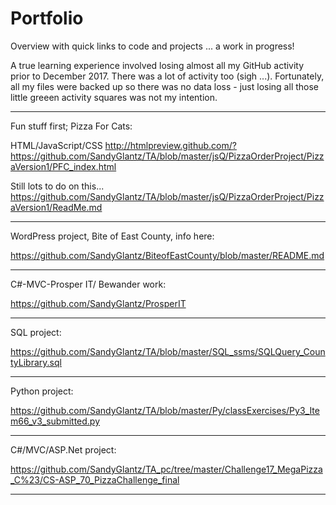 # Portfolio
Overview with quick links to code and projects ... a work in progress!

A true learning experience involved losing almost all my GitHub activity prior to December 2017.  There was a lot of activity too (sigh ...).  Fortunately, all my files were backed up so there was no data loss - just losing all those little greeen activity squares was not my intention.


---

Fun stuff first; Pizza For Cats:

HTML/JavaScript/CSS
http://htmlpreview.github.com/?https://github.com/SandyGlantz/TA/blob/master/jsQ/PizzaOrderProject/PizzaVersion1/PFC_index.html

Still lots to do on this...
https://github.com/SandyGlantz/TA/blob/master/jsQ/PizzaOrderProject/PizzaVersion1/ReadMe.md

---

WordPress project, Bite of East County, info here:

https://github.com/SandyGlantz/BiteofEastCounty/blob/master/README.md

---

C#-MVC-Prosper IT/ Bewander work:

https://github.com/SandyGlantz/ProsperIT

---

SQL project:

https://github.com/SandyGlantz/TA/blob/master/SQL_ssms/SQLQuery_CountyLibrary.sql

---

Python project:

https://github.com/SandyGlantz/TA/blob/master/Py/classExercises/Py3_Item66_v3_submitted.py

---

C#/MVC/ASP.Net project:

https://github.com/SandyGlantz/TA_pc/tree/master/Challenge17_MegaPizza_C%23/CS-ASP_70_PizzaChallenge_final

---











